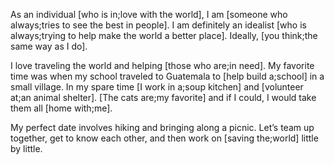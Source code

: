 As an individual [who is in;love with the world], I am [someone who always;tries to see the best in people]. I am definitely an idealist [who is always;trying to help make the world a better place]. Ideally, [you think;the same way as I do].

I love traveling the world and helping [those who are;in need]. My favorite time was when my school traveled to Guatemala to [help build a;school] in a small village. In my spare time [I work in a;soup kitchen] and [volunteer at;an animal shelter]. [The cats are;my favorite] and if I could, I would take them all [home with;me].

My perfect date involves hiking and bringing along a picnic. Let’s team up together, get to know each other, and then work on [saving the;world] little by little.